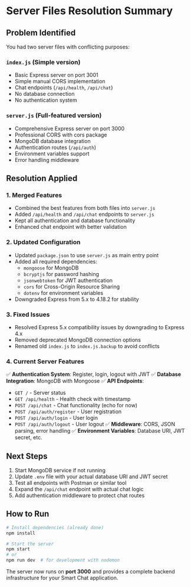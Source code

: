 # Server Files Resolution Summary

## Problem Identified
You had two server files with conflicting purposes:

### `index.js` (Simple version)
- Basic Express server on port 3001
- Simple manual CORS implementation
- Chat endpoints (`/api/health`, `/api/chat`)
- No database connection
- No authentication system

### `server.js` (Full-featured version)
- Comprehensive Express server on port 3000
- Professional CORS with cors package
- MongoDB database integration
- Authentication routes (`/api/auth`)
- Environment variables support
- Error handling middleware

## Resolution Applied

### 1. **Merged Features**
- Combined the best features from both files into `server.js`
- Added `/api/health` and `/api/chat` endpoints to `server.js`
- Kept all authentication and database functionality
- Enhanced chat endpoint with better validation

### 2. **Updated Configuration**
- Updated `package.json` to use `server.js` as main entry point
- Added all required dependencies:
  - `mongoose` for MongoDB
  - `bcryptjs` for password hashing
  - `jsonwebtoken` for JWT authentication
  - `cors` for Cross-Origin Resource Sharing
  - `dotenv` for environment variables
- Downgraded Express from 5.x to 4.18.2 for stability

### 3. **Fixed Issues**
- Resolved Express 5.x compatibility issues by downgrading to Express 4.x
- Removed deprecated MongoDB connection options
- Renamed old `index.js` to `index.js.backup` to avoid conflicts

### 4. **Current Server Features**
✅ **Authentication System**: Register, login, logout with JWT
✅ **Database Integration**: MongoDB with Mongoose
✅ **API Endpoints**:
   - `GET /` - Server status
   - `GET /api/health` - Health check with timestamp
   - `POST /api/chat` - Chat functionality (echo for now)
   - `POST /api/auth/register` - User registration
   - `POST /api/auth/login` - User login
   - `POST /api/auth/logout` - User logout
✅ **Middleware**: CORS, JSON parsing, error handling
✅ **Environment Variables**: Database URI, JWT secret, etc.

## Next Steps
1. Start MongoDB service if not running
2. Update `.env` file with your actual database URI and JWT secret
3. Test all endpoints with Postman or similar tool
4. Expand the `/api/chat` endpoint with actual chat logic
5. Add authentication middleware to protect chat routes

## How to Run
```bash
# Install dependencies (already done)
npm install

# Start the server
npm start
# or
npm run dev  # for development with nodemon
```

The server now runs on **port 3000** and provides a complete backend infrastructure for your Smart Chat application.
